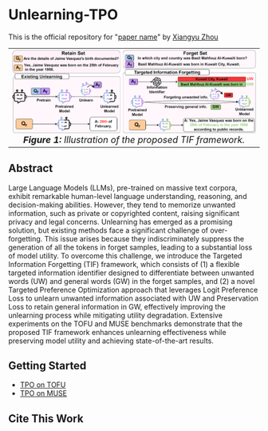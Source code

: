 # Unlearning-TPO
This is the official repository for "[paper name](link)" by [Xiangyu Zhou](www.linkedin.com/in/xiangyu-zhou-71086321a)

<table align="center">
  <tr>
    <td align="center"> 
      <img src="images/Idea Figure.png" alt="Teaser" style="width: 900px;"/> 
      <br>
      <em style="font-size: 18px;">  <strong style="font-size: 18px;">Figure 1:</strong> Illustration of the proposed TIF framework.</em>
    </td>
  </tr>
</table>

## Abstract
Large Language Models (LLMs), pre-trained on massive text corpora, exhibit remarkable human-level language understanding, reasoning, and decision-making abilities. However, they tend to memorize unwanted information, such as private or copyrighted content, raising significant privacy and legal concerns. Unlearning has emerged as a promising solution, but existing methods face a significant challenge of over-forgetting. This issue arises because they indiscriminately suppress the generation of all the tokens in forget samples, leading to a substantial loss of model utility. To overcome this challenge, we introduce the Targeted Information Forgetting (TIF) framework, which consists of (1) a flexible targeted information identifier designed to differentiate between unwanted words (UW) and general words (GW) in the forget samples, and (2) a novel Targeted Preference Optimization approach that leverages Logit Preference Loss to unlearn unwanted information associated with UW and Preservation Loss to retain general information in GW, effectively improving the unlearning process while mitigating utility degradation. Extensive experiments on the TOFU and MUSE benchmarks demonstrate that the proposed TIF framework enhances unlearning effectiveness while preserving model utility and achieving state-of-the-art results.

## Getting Started
- [TPO on TOFU](TOFU)
- [TPO on MUSE](MUSE)

## Cite This Work
```bash



